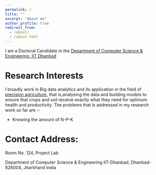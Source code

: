 ```yaml
---
permalink: /
title: ""
excerpt: "About me"
author_profile: true
redirect_from: 
  - /about/
  - /about.html
---
```


I am a Doctoral Candidate in the [Department of Computer Science & Engineering, IIT Dhanbad](https://www.iitism.ac.in/index.php/Departments/dept_cse)


# Research Interests
I broadly work in Big data analytics and its application in the field of [precision agriculture](https://www.sciencedirect.com/topics/earth-and-planetary-sciences/precision-agriculture), that is,analysing the data and building models to ensure that crops and soil receive exactly what they need for optimum health and productivity. The problems that is  addressed in my research work so far are :-
 - Knowing the amount of N-P-K 
 

# Contact Address:
Room No. 124, Project Lab

Department of Computer Science & Engineering
IIT-Dhanbad, Dhanbad-826004,
Jharkhand India
